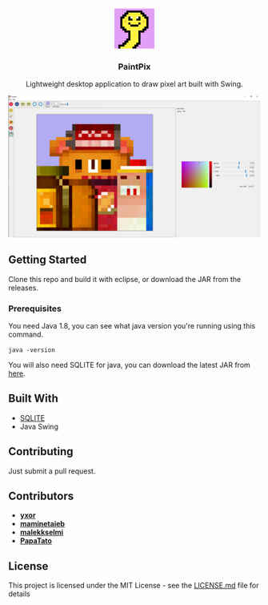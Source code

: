 <br />
<p align="center">
  <a href="#">
    <img src=".github/logo.png" alt="Logo"  height="80">
  </a>

  <h3 align="center">PaintPix</h3>

  <p align="center">
    Lightweight desktop application to draw pixel art built with Swing.
    <br />
  </p>
</p>


[![Product Name Screen Shot][product-screenshot]](#)


## Getting Started

Clone this repo and build it with eclipse, or download the JAR from the releases.

### Prerequisites

You need Java 1.8, you can see what java version you're running using this command.

```
java -version
```

You will also need SQLITE for java, you can download the latest JAR from [here](https://bitbucket.org/xerial/sqlite-jdbc/downloads/).


## Built With

* [SQLITE](https://www.sqlitetutorial.net/sqlite-java/sqlite-jdbc-driver/)
* Java Swing

## Contributing

Just submit a pull request.

## Contributors

* **[yxor](https://github.com/yxor)** 
* **[maminetaieb](https://github.com/maminetaieb)**
* **[malekkselmi](https://github.com/malekkselmi)**
* **[PapaTato](https://github.com/PapaTato)**


## License

This project is licensed under the MIT License - see the [LICENSE.md](LICENSE.md) file for details

[product-screenshot]: .github/social.png
